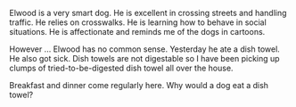 <html><body><p>Elwood is a very smart dog. He is excellent in crossing streets and handling traffic. He relies on crosswalks. He is learning how to behave in social situations. He is affectionate and reminds me of the dogs in cartoons.

However ... Elwood has no common sense. Yesterday he ate a dish towel. He also got sick. Dish towels are not digestable so I have been picking up clumps of tried-to-be-digested dish towel all over the house. 

Breakfast and dinner come regularly here. Why would a dog eat a dish towel?</p></body></html>